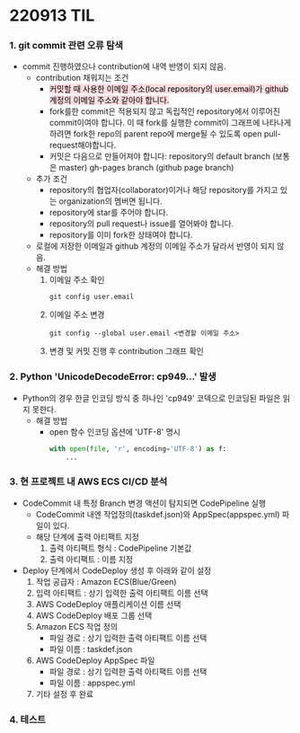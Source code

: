 # 220913 TIL
### 1. git commit 관련 오류 탐색
* commit 진행하였으나 contribution에 내역 반영이 되지 않음.
    * contribution 채워지는 조건
        * <span style="background-color: #ffdce0; color: black">커밋할 때 사용한 이메일 주소(local repository의 user.email)가 github계정의 이메일 주소와 같아야 합니다.<span>
        * fork를한 commit은 적용되지 않고 독립적인 repository에서 이루어진 commit이여야 합니다. 이 때 fork를 실행한 commit이 그래프에 나타나게 하려면 fork한 repo의 parent repo에 merge될 수 있도록 open pull-request해야합니다.
        * 커밋은 다음으로 만들어져야 합니다: repository의 default branch (보통은 master) gh-pages branch (github page branch)
    * 추가 조건
        * repository의 협업자(collaborator)이거나 해당 repository를 가지고 있는 organization의 멤버면 됩니다.
        * repository에 star를 주어야 합니다.
        * repository의 pull request나 issue를 열어봐야 합니다.
        * repository를 이미 fork한 상태여야 합니다.
    * 로컬에 저장한 이메일과 github 계정의 이메일 주소가 달라서 반영이 되지 않음.
    * 해결 방법
        1. 이메일 주소 확인 
            ```
            git config user.email
            ```
        2. 이메일 주소 변경
            ```
            git config --global user.email <변경할 이메일 주소>
            ```
        3. 변경 및 커밋 진행 후 contribution 그래프 확인
### 2. Python 'UnicodeDecodeError: cp949...' 발생
* Python의 경우 한글 인코딩 방식 중 하나인 'cp949' 코덱으로 인코딩된 파일은 읽지 못한다.
    * 해결 방법
        * open 함수 인코딩 옵션에 'UTF-8' 명시
            ```python
            with open(file, 'r', encoding='UTF-8') as f:
                ...
            ```
### 3. 현 프로젝트 내 AWS ECS CI/CD 분석
* CodeCommit 내 특정 Branch 변경 액션이 탐지되면 CodePipeline 실행
    * CodeCommit 내엔 작업정의(taskdef.json)와 AppSpec(appspec.yml) 파일이 있다.
    * 해당 단계에 출력 아티팩트 지정
        1. 출력 아티팩트 형식 : CodePipeline 기본값
        2. 출력 아티팩트 : 이름 지정
* Deploy 단계에서 CodeDeploy 생성 후 아래와 같이 설정
    1. 작업 공급자 : Amazon ECS(Blue/Green)
    2. 입력 아티팩트 : 상기 입력한 출력 아티팩트 이름 선택
    3. AWS CodeDeploy 애플리케이션 이름 선택
    4. AWS CodeDeploy 배포 그룹 선택
    5. Amazon ECS 작업 정의
        * 파일 경로 : 상기 입력한 출력 아티팩트 이름 선택
        * 파일 이름 : taskdef.json
    6. AWS CodeDeploy AppSpec 파일
        * 파일 경로 : 상기 입력한 출력 아티팩트 이름 선택
        * 파일 이름 : appspec.yml
    7. 기타 설정 후 완료
### 4. 테스트